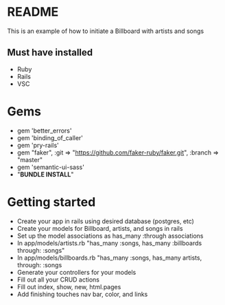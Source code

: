 # README
This is an example of how to initiate a Billboard with artists and songs

## Must have installed
* Ruby
* Rails
* VSC 

# Gems
* gem 'better_errors'
* gem 'binding_of_caller'
* gem 'pry-rails'
* gem "faker", :git => "https://github.com/faker-ruby/faker.git", :branch => "master"
* gem 'semantic-ui-sass'
* "**BUNDLE INSTALL**"

# Getting started
* Create your app in rails using desired database (postgres, etc)
* Create your models for Billboard, artists, and songs in rails
* Set up the model associations as has_many :through associations
* In app/models/artists.rb "has_many :songs, has_many :billboards through: :songs"
* In app/models/billboards.rb "has_many :songs, has_many artists, through: :songs
* Generate your controllers for your models
* Fill out all your CRUD actions
* Fill out index, show, new, html.pages
* Add finishing touches nav bar, color, and links 